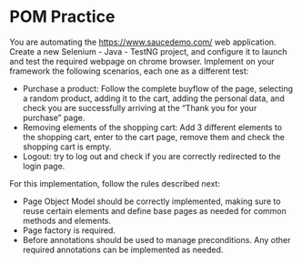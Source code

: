 # POM Practice

You are automating the  https://www.saucedemo.com/ web application. 
Create a new Selenium - Java - TestNG project, and configure it to launch  and test the required webpage on chrome browser. Implement on your framework the following scenarios, each one as a different test:

- Purchase a product: Follow the complete buyflow of the page, selecting a random product, adding it to the cart, adding the personal data, and check you are successfully arriving at the “Thank you for your purchase” page.
- Removing elements of the shopping cart: Add 3 different elements to the shopping cart, enter to the cart page, remove them and check the shopping cart is empty.
- Logout: try to log out and check if you are correctly redirected to the login page.

For this implementation, follow the rules described next:
	
- Page Object Model should be correctly implemented, making sure to reuse certain elements and define base pages as needed for common methods and elements.
- Page factory is required.
- Before annotations should be used to manage preconditions. Any other required annotations can be implemented as needed.
